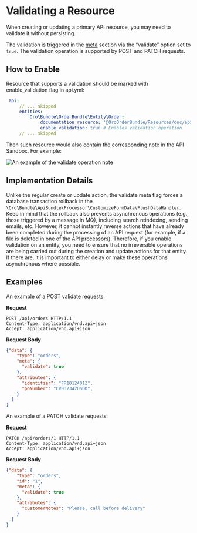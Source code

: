 <a id="web-services-api-validate-operation"></a>

# Validating a Resource

When creating or updating a primary API resource, you may need to validate it without persisting.

The validation is triggered in the <a href="http://jsonapi.org/format/#document-meta" target="_blank">meta</a> section via the “validate” option set to `true`. The validation operation is supported by POST and PATCH requests.

## How to Enable

Resource that supports a validation should be marked with enable_validation flag in api.yml:

```yaml
 api:
     // ... skipped
     entities:
         Oro\Bundle\OrderBundle\Entity\Order:
             documentation_resource: '@OroOrderBundle/Resources/doc/api/order.md'
             enable_validation: true # Enables validation operation
     // ... skipped
```

Then such resource would also contain the corresponding note in the API Sandbox. For example:

![An example of the validate operation note](img/backend/api/validate_operation_note.png)

## Implementation Details

Unlike the regular create or update action, the validate meta flag forces a database transaction rollback in the `\Oro\Bundle\ApiBundle\Processor\CustomizeFormData\FlushDataHandler`. Keep in mind that the rollback also prevents asynchronous operations (e.g., those triggered by a message in MQ), including search reindexing, sending emails, etc. However, it cannot instantly reverse actions that have already been completed during the processing of an API request (for example, if a file is deleted in one of the API processors). Therefore, if you enable validation on an entity, you need to ensure that no irreversible operations are being carried out during the creation and update actions for that entity. If there are, it is important to either delay or make these operations asynchronous where possible.

## Examples

An example of a POST validate requests:

**Request**

```http
POST /api/orders HTTP/1.1
Content-Type: application/vnd.api+json
Accept: application/vnd.api+json
```

**Request Body**

```json
{"data": {
    "type": "orders",
    "meta": {
      "validate": true
    },
    "attributes": {
      "identifier": "FR1012401Z",
      "poNumber": "CV032342USDD",
    }
  }
}
```

An example of a PATCH validate requests:

**Request**

```http
PATCH /api/orders/1 HTTP/1.1
Content-Type: application/vnd.api+json
Accept: application/vnd.api+json
```

**Request Body**

```json
{"data": {
    "type": "orders",
    "id": "1",
    "meta": {
      "validate": true
    },
    "attributes": {
      "customerNotes": "Please, call before delivery"
    }
  }
}
```

<!-- Frontend -->

